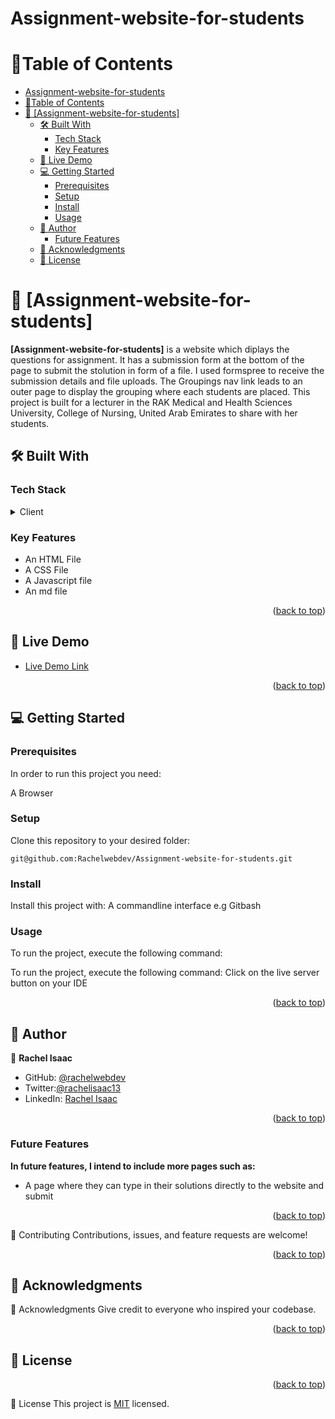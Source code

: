 # Assignment-website-for-students

<a name="readme-top"></a>

# 📗Table of Contents

- [Assignment-website-for-students](#assignment-website-for-students)
- [📗Table of Contents](#table-of-contents)
- [📖 \[Assignment-website-for-students\] ](#-assignment-website-for-students-)
  - [🛠 Built With ](#-built-with-)
    - [Tech Stack ](#tech-stack-)
    - [Key Features ](#key-features-)
  - [🚀 Live Demo ](#-live-demo-)
  - [💻 Getting Started ](#-getting-started-)
    - [Prerequisites](#prerequisites)
    - [Setup](#setup)
    - [Install](#install)
    - [Usage](#usage)
  - [👥 Author ](#-author-)
    - [Future Features ](#future-features-)
  - [🙏 Acknowledgments ](#-acknowledgments-)
  - [📝 License ](#-license-)

<!-- PROJECT DESCRIPTION -->

# 📖 [Assignment-website-for-students] <a name="about-project"></a>

**[Assignment-website-for-students]** is a website which diplays the questions for assignment. It has a submission form at the bottom of the page to submit the stolution in form of a file. I used formspree to receive the submission details and file uploads. The Groupings nav link leads to an outer page to display the grouping where each students are placed.
This project is built for a lecturer in the RAK Medical and Health Sciences University, College of Nursing, United Arab Emirates to share with her students.

## 🛠 Built With <a name="built-with"></a>

### Tech Stack <a name="tech-stack"></a>

<details>
  <summary>Client</summary>
  <ul>
    <li>HTML</li>
    <li>CSS</li>
    <li>JavaScript</li>
  </ul>
</details>

### Key Features <a name="key-features"></a>

- An HTML File
- A CSS File
- A Javascript file
- An md file

<p align="right">(<a href="#readme-top">back to top</a>)</p>

<!-- LIVE DEMO -->

## 🚀 Live Demo <a name="live-demo"></a>

>

- [Live Demo Link]()

<p align="right">(<a href="#readme-top">back to top</a>)</p>

## 💻 Getting Started <a name="getting-started"></a>

### Prerequisites

In order to run this project you need:

A Browser

### Setup

Clone this repository to your desired folder:

`git@github.com:Rachelwebdev/Assignment-website-for-students.git`

### Install

Install this project with:
A commandline interface e.g Gitbash

### Usage

To run the project, execute the following command:

To run the project, execute the following command:
Click on the live server button on your IDE

<p align="right">(<a href="#readme-top">back to top</a>)</p>

## 👥 Author <a name="authors"></a>

👤 **Rachel Isaac**

- GitHub: [@rachelwebdev](https://github.com/Rachelwebdev)
- Twitter:[@rachelisaac13](https://twitter.com/Rachelisaac13)
- LinkedIn: [Rachel Isaac](https://www.linkedin.com/in/rachelisaac13/)

<p align="right">(<a href="#readme-top">back to top</a>)</p>

### Future Features <a name="future-features"></a>

**In future features, I intend to include more pages such as:**

- A page where they can type in their solutions directly to the website and submit

<p align="right">(<a href="#readme-top">back to top</a>)</p>

🤝 Contributing
Contributions, issues, and feature requests are welcome!

<p align="right"><p align="right">(<a href="#readme-top"><a href="#readme-top">back to top</a></a>)</p></p>

## 🙏 Acknowledgments <a name="acknowledgements"></a>

🙏 Acknowledgments
Give credit to everyone who inspired your codebase.

<p align="right">(<a href="#readme-top">back to top</a>)</p>

## 📝 License <a name="license"></a>

<p align="right">(<a href="#readme-top">back to top</a>)</p>

📝 License
This project is [MIT](https://github.com/Rachelwebdev/Assignment-website-for-students/blob/main/LICENSE) licensed.
